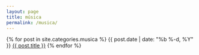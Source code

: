 ```yaml
---
layout: page
title: música
permalink: /musica/
---
```

{% for post in site.categories.musica %}
 <span class="post-meta">{{ post.date | date: "%b %-d, %Y" }}</span>
 <a class="post-link" href="{{ post.url | prepend: site.baseurl }}">{{ post.title }}</a>
{% endfor %}


